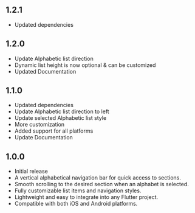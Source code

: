 ## 1.2.1

* Updated dependencies


## 1.2.0

* Update Alphabetic list direction
* Dynamic list height is now optional & can be customized
* Updated Documentation


## 1.1.0

* Updated dependencies
* Update Alphabetic list direction to left
* Update selected Alphabetic list style
* More customization
* Added support for all platforms
* Update Documentation


## 1.0.0

* Initial release
* A vertical alphabetical navigation bar for quick access to sections.
* Smooth scrolling to the desired section when an alphabet is selected.
* Fully customizable list items and navigation styles.
* Lightweight and easy to integrate into any Flutter project.
* Compatible with both iOS and Android platforms.
